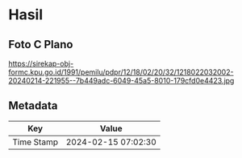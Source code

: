 # Hasil

## Foto C Plano

https://sirekap-obj-formc.kpu.go.id/1991/pemilu/pdpr/12/18/02/20/32/1218022032002-20240214-221955--7b449adc-6049-45a5-8010-179cfd0e4423.jpg


## Metadata

| Key        | Value               |
| ---------- | ------------------- |
| Time Stamp | 2024-02-15 07:02:30 |



